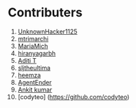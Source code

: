 # Contributers
<!-- Example:
[Your Name](http://github.com/YourUserName)
-->


<!-- Edit Below This Line and At the bottom-->


1. [UnknownHacker1125](http://github.com/UnknownHacker1125)
2. [mtrimarchi](http://github.com/mtrimarchi)
3. [MariaMich](https://github.com/MariaMich)
4. [hiranyagarbh](http://github.com/hiranyagarbh)
5. [Aditi T](http://github.com/mystic-potato)
6. [sljtheultima](http://github.com/sljtheultima)
7. [heemza](http://github.com/heemza)
8. [AgentEnder](http://github.com/agentender)
9. [Ankit kumar](https://github.com/PrajapatiAnkit)
10. [codyteo] (https://github.com/codyteo)


